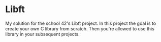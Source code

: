 # Libft
My solution for the school 42's Libft project. In this project the goal is to create your own C library from scratch. Then you're allowed to use this library in your subsequent projects. 
